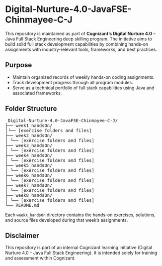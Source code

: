 # Digital-Nurture-4.0-JavaFSE-Chinmayee-C-J

This repository is maintained as part of **Cognizant’s Digital Nurture 4.0** – Java Full Stack Engineering deep skilling program. The initiative aims to build solid full stack development capabilities by combining hands-on assignments with industry-relevant tools, frameworks, and best practices.

## Purpose

- Maintain organized records of weekly hands-on coding assignments.
- Track development progress through all program modules.
- Serve as a technical portfolio of full stack capabilities using Java and associated frameworks.

## Folder Structure

<pre> Digital-Nurture-4.0-JavaFSE-Chinmayee-C-J/
├── week1_handsOn/
│└── [exercise folders and files]
├── week2_handsOn/
│ └── [exercise folders and files]
├── week3_handsOn/
│ └── [exercise folders and files]
├── week4_handsOn/
│ └── [exercise folders and files]
├── week5_handsOn/
│ └── [exercise folders and files]
├── week6_handsOn/
│ └── [exercise folders and files]
├── week7_handsOn/
│ └── [exercise folders and files]
├── week8_handsOn/
│ └── [exercise folders and files]
└── README.md </pre>

Each `weekX_handsOn` directory contains the hands-on exercises, solutions, and source files developed during that week’s assignments.

## Disclaimer

This repository is part of an internal Cognizant learning initiative (Digital Nurture 4.0 – Java Full Stack Engineering). It is intended solely for training and assessment within Cognizant.

